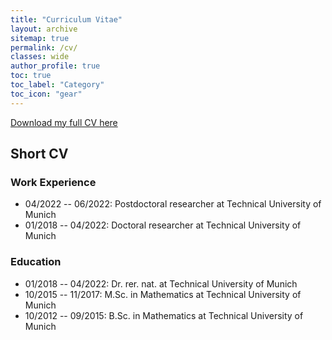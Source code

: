 ```yaml
---
title: "Curriculum Vitae"
layout: archive
sitemap: true
permalink: /cv/
classes: wide
author_profile: true
toc: true
toc_label: "Category"
toc_icon: "gear"
---
```


[Download my full CV here](/assets/CV.pdf)

## Short CV

### Work Experience
- 04/2022 -- 06/2022: Postdoctoral researcher at Technical University of Munich
- 01/2018 -- 04/2022: Doctoral researcher at Technical University of Munich


### Education
- 01/2018 -- 04/2022: Dr. rer. nat. at Technical University of Munich
- 10/2015 -- 11/2017: M.Sc. in Mathematics at Technical University of Munich
- 10/2012 -- 09/2015: B.Sc. in Mathematics at Technical University of Munich

